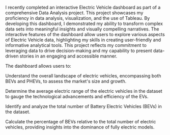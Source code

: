 I recently completed an interactive Electric Vehicle dashboard as part of a comprehensive Data Analysis project. This project showcases my proficiency in data analysis, visualization, 
and the use of Tableau. By developing this dashboard, I demonstrated my ability to transform complex data sets into meaningful insights and visually compelling narratives. 
The interactive features of the dashboard allow users to explore various aspects of Electric Vehicle data, highlighting my skills in creating user-friendly and informative analytical tools. 
This project reflects my commitment to leveraging data to drive decision-making and my capability to present data-driven stories in an engaging and accessible manner.



 The dashboard allows users to:

Understand the overall landscape of electric vehicles, encompassing both BEVs and PHEVs, to assess the market's size and growth.

Determine the average electric range of the electric vehicles in the dataset to gauge the technological advancements and efficiency of the EVs.

Identify and analyze the total number of Battery Electric Vehicles (BEVs) in the dataset.

Calculate the percentage of BEVs relative to the total number of electric vehicles, providing insights into the dominance of fully electric models.
